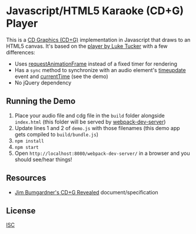 Javascript/HTML5 Karaoke (CD+G) Player
======================================

This is a [CD Graphics (CD+G)](https://en.wikipedia.org/wiki/CD%2BG) implementation in Javascript that draws to an HTML5 canvas. It's based on the [player by Luke Tucker](https://github.com/ltucker/html5_karaoke) with a few differences:

* Uses [requestAnimationFrame](https://developer.mozilla.org/en-US/docs/Web/API/window/requestAnimationFrame) instead of a fixed timer for rendering
* Has a `sync` method to synchronize with an audio element's [timeupdate](https://developer.mozilla.org/en-US/docs/Web/Events/timeupdate) event and [currentTime](https://developer.mozilla.org/en-US/docs/Web/API/HTMLMediaElement/currentTime) (see the demo)
* No jQuery dependency

Running the Demo
----------------
1. Place your audio file and cdg file in the `build` folder alongside `index.html` (this folder will be served by [webpack-dev-server](https://webpack.github.io/docs/webpack-dev-server.html))
2. Update lines 1 and 2 of `demo.js` with those filenames (this demo app gets compiled to `build/bundle.js`)
3. `npm install`
4. `npm start`
5. Open `http://localhost:8080/webpack-dev-server/` in a browser and you should see/hear things!

Resources
---------
* [Jim Bumgardner's CD+G Revealed](http://jbum.com/cdg_revealed.html) document/specification

License
-------

[ISC](https://opensource.org/licenses/ISC)
